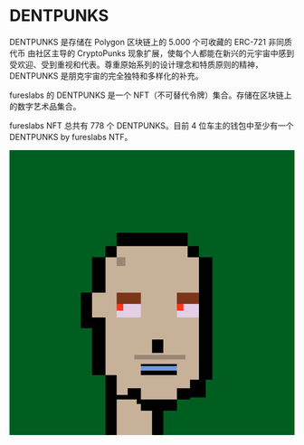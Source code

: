 # DENTPUNKS

DENTPUNKS 是存储在 Polygon 区块链上的 5.000 个可收藏的 ERC-721 非同质代币 由社区主导的 CryptoPunks 现象扩展，使每个人都能在新兴的元宇宙中感到受欢迎、受到重视和代表。尊重原始系列的设计理念和特质原则的精神，DENTPUNKS 是朋克宇宙的完全独特和多样化的补充。

fureslabs 的 DENTPUNKS 是一个 NFT（不可替代令牌）集合。存储在区块链上的数字艺术品集合。

fureslabs NFT 总共有 778 个 DENTPUNKS。目前 4 位车主的钱包中至少有一个 DENTPUNKS by fureslabs NTF。

![nft](unnamed.png)
